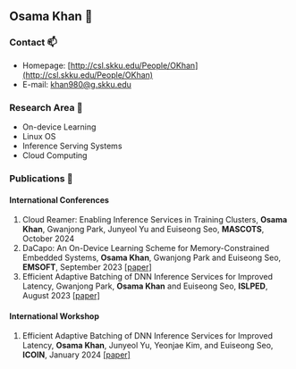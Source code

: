 ## Osama Khan 👋

### Contact 📫
- Homepage: [http://csl.skku.edu/People/OKhan](http://csl.skku.edu/People/OKhan)
- E-mail: khan980@g.skku.edu

### Research Area 🔭
- On-device Learning
- Linux OS
- Inference Serving Systems
- Cloud Computing

### Publications 📖
#### International Conferences
1. Cloud Reamer: Enabling Inference Services in Training Clusters,  **Osama Khan**, Gwanjong Park, Junyeol Yu and Euiseong Seo, **MASCOTS**, October 2024
2. DaCapo: An On-Device Learning Scheme for Memory-Constrained Embedded Systems, **Osama Khan**, Gwanjong Park and Euiseong Seo, **EMSOFT**, September 2023 [[paper]](https://dl.acm.org/doi/full/10.1145/3609121)
3. Efficient Adaptive Batching of DNN Inference Services for Improved Latency, Gwanjong Park, **Osama Khan** and Euiseong Seo, **ISLPED**, August 2023 [[paper]](https://ieeexplore.ieee.org/abstract/document/10244276)
   
#### International Workshop
1. Efficient Adaptive Batching of DNN Inference Services for Improved Latency, **Osama Khan**, Junyeol Yu, Yeonjae Kim, and Euiseong Seo, **ICOIN**, January 2024 [[paper]](https://ieeexplore.ieee.org/abstract/document/10572152)

   



<!--

Here are some ideas to get you started:

- 🔭 I’m currently working on ...
- 🌱 I’m currently learning ...
- 👯 I’m looking to collaborate on ...
- 🤔 I’m looking for help with ...
- 💬 Ask me about ...
- 📫 How to reach me: ...
- 😄 Pronouns: ...
- ⚡ Fun fact: ...
-->
